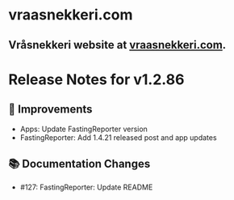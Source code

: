 # vraasnekkeri.com
## Vråsnekkeri website at [vraasnekkeri.com](https://www.vraasnekkeri.com).

# Release Notes for v1.2.86
## 🔨 Improvements
- Apps: Update FastingReporter version
- FastingReporter: Add 1.4.21 released post and app updates

## 📚 Documentation Changes
- #127: FastingReporter: Update README